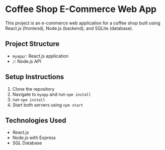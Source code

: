 # Coffee Shop E-Commerce Web App

This project is an e-commerce web application for a coffee shop built using React.js (frontend), Node.js (backend), and SQLite (database).

## Project Structure
- `myapp/`: React.js application
- `/`: Node.js API

## Setup Instructions
1. Clone the repository
2. Navigate to `myapp` and run `npm install`
3. run `npm install`
4. Start both servers using `npm start`

## Technologies Used
- React.js
- Node.js with Express
- SQL Database

